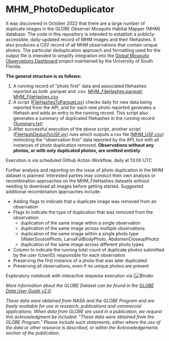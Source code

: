 # MHM_PhotoDeduplicator

It was discovered in October 2022 that there are a large number of duplicate images in the GLOBE Observer Mosquito Habitat Mapper (MHM) database. The code in this repository is intended to establish a publicly-accessible, daily-updated record of MHM images and their filehashes. It also produces a CSV record of all MHM observations that contain unique photos. The particular deduplication approach and formatting used for the output file is intended to simplify integration into the [Global Mosquito Observations Dashboard](http://mosquitodashboard.org) project maintained by the University of South Florida.

**The general structure is as follows:**
1. A running record of "photo first" data and associated filehashes reported as both .parquet and .csv: [MHM_FileHashes.parquet](https://github.com/IGES-Geospatial/MHM_PhotoDeduplicator/blob/main/MHM_FileHashes.parquet); [MHM_FileHashes.csv](https://github.com/IGES-Geospatial/MHM_PhotoDeduplicator/blob/main/MHM_FileHashes.csv)
2. A script ([FileHashesToParquet.py](https://github.com/IGES-Geospatial/MHM_PhotoDeduplicator/blob/main/FileHashesToParquet.py)) checks daily for new data being reported from the API, and for each new photo reported generates a filehash and adds an entry to the running record. This script also generates a summary of duplicated filehashes in the running record ([Summary.txt](https://github.com/IGES-Geospatial/MHM_PhotoDeduplicator/blob/main/Summary.txt))
3. After successful execution of the above script, another script ([FileHashDedupToUSF.py](https://github.com/IGES-Geospatial/MHM_PhotoDeduplicator/blob/main/FileHashDedupToUSF.py)) runs which outputs a csv file ([MHM_USF.csv](https://github.com/IGES-Geospatial/MHM_PhotoDeduplicator/blob/main/MHM_USF.csv)) mimicking the "observation first" data reported by the API, but with all instances of photo duplication removed. **Observations without any photos, or with only duplicated photos, are omitted entirely**.

Execution is via scheduled Github Action Workflow, daily at 13:00 UTC

Further analysis and reporting on the issue of photo duplication in the MHM dataset is planned. Interested parties may conduct their own analysis or recombination approaches on the MHM_FileHashes datasets without needing to download all images before getting started. Suggested additional recombination approaches include:
+ Adding flags to indicate that a duplicate image was removed from an observation
+ Flags to indicate the type of duplication that was removed from the observation:
  + duplication of the same image within a single observation
  + duplication of the same image across multiple observations
  + duplication of the same image within a single photo type (WaterSourcePhoto, LarvaFullBodyPhoto, AbdomenCloseupPhoto)
  + duplication of the same image across different photo types
+ Column to indicate the running total count of duplicate photos submitted by the user (UserID) responsible for each observation 
+ Preserving the first instance of a photo that was later duplicated
+ Preserving all observations, even if no unique photos are present

Exploratory notebook with interactive stepwise execution via [![Binder](https://mybinder.org/v2/gh/IGES-Geospatial/JupyterLabBinder/HEAD?urlpath=lab/tree/MHM_DuplicatePhotoNotebook/MHM_DuplicatePhotoNotebook.ipynb)

*More information about the GLOBE Dataset can be found in the [GLOBE Data User Guide v2.0](https://www.globe.gov/documents/10157/2592674/GLOBE+Data+User+Guide_v2_final.pdf).*

*These data were obtained from NASA and the GLOBE Program and are freely available for use in research, publications and commercial applications. When data from GLOBE are used in a publication, we request this acknowledgment be included: "These data were obtained from the GLOBE Program." Please include such statements, either where the use of the data or other resource is described, or within the Acknowledgements section of the publication.*
